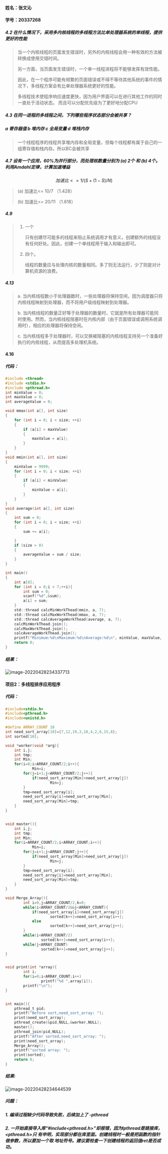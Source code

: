 #### 姓名：张文沁

#### 学号：20337268

##### 4.2 在什么情况下，采用多内核线程的多线程方法比单处理器系统的单线程，提供更好的性能

> 当一个内核线程的页面发生错误时，另外的内核线程会用一种有效的方法被转换成使用交错时间。
>
> 另一方面，当页面发生错误时，一个单一线程进程将不能够发挥有效性能。
>
> 因此，在一个程序可能有频繁的页面错误或不得不等待其他系统的事件的情况下，多线程方案会有比单处理器系统更好的性能。
>
> 多线程技术使程序响应速度更快，因为⽤户界⾯可以在进⾏其他⼯作的同时一直处于活动状态。 而且可以分配优先级为了更好地分配CPU

##### 4.3 在同一进程的多线程之间，下列哪些程序状态部分会被共享？

##### 	a 寄存器值   b 堆内存 c 全局变量 d 堆栈内存

> 一个线程程序的线程共享堆内存和全局变量，但每个线程都有属于自己的一组寄存值和栈内存。所以BC会被共享

##### 4.7 设有一个应用，60%为并行部分，而处理核数量分别为 (a) 2个 和 (b) 4个。利用Amdahl定律，计算加速增益

$$
加速比<= 1/(S + (1-S)/N)
$$

> (a) 加速比<= 10/7 （1.428）
>
> (b) 加速比<= 20/11 （1.818）

##### 4.9 

> 1. 一个
>
>    只有创建尽可能多的线程来阻止系统调用才有意义，创建额外的线程没有任何好处。因此，创建一个单线程用于输入和输出即可。
>
> 2. 四个。
>
>    线程的数量应与处理内核的数量相同。多了则无法运行，少了则是对计算机资源的浪费。

##### 4.13

> a. 当内核线程数小于处理器数时，一些处理器将保持空闲，因为调度器只将内核线程映射到处理器，而不将用户级线程映射到处理器。
>
> b. 当内核线程的数量正好等于处理器的数量时，它就是所有处理器可能同时使用。然而，当内核线程阻塞时在内核内部（由于页面错误或调用系统调用时），相应的处理器将保持空闲。
>
> c. 当内核线程多于处理器时，可以交换被阻塞的内核线程支持另一个准备好执行的内核线程，从而提高多处理机系统。

#### 4.16

##### 代码：

```c
#include <thread>
#include <stdio.h>
#include <pthread.h>
int minValue = 0;
int maxValue = 0;
int averageValue = 0;

void mmax(int a[], int size)
{
    for (int i = 0; i < size; ++i)
    {
        if (a[i] > maxValue)
        {
            maxValue = a[i];
        }
    }
}
void mmin(int a[], int size)
{
    minValue = 9999;
    for (int i = 0; i < size; ++i)
    {
        if (a[i] < minValue)
        {
            minValue = a[i];
        }
    }
}
void average(int a[], int size)
{
    int sum = 0;
    for (int i = 0; i < size; ++i)
    {
        sum += a[i];

    }
    if (size > 0)
    {
        averageValue = sum / size;
    }
}

int main()
{
    int a[8];
	for (int i = 0;i < 7;++i){
		int sum = 0;
		scanf("%d",&sum);
		a[i] = sum;
	}
    std::thread calcMinWorkThead(mmin, a, 7);
    std::thread calcMaxWorkThead(mmax, a, 7);
    std::thread calcAverageWorkThead(average, a, 7);
    calcMinWorkThead.join();
    calcMaxWorkThead.join();
    calcAverageWorkThead.join();
    printf("Minimum:%d\nMaximum:%d\nAverage:%d\n", minValue, maxValue, averageValue);
    return 0;
}
```

##### 结果：

![image-20220428234337713](C:\Users\张文沁\AppData\Roaming\Typora\typora-user-images\image-20220428234337713.png)



#### 项目2：多线程排序应用程序

##### 代码：

```c
#include<stdio.h>
#include<pthread.h>
#include<unistd.h>

#define ARRAY_COUNT 10
int need_sort_array[10]={7,12,19,3,18,4,2,6,15,8};
int sorted[10];

void *worker(void *arg){
    int i,j;
    int tmp;
    int Min;
    for(i=0;i<ARRAY_COUNT/2;i++){
            Min=i;
        for(j=i+1;j<ARRAY_COUNT/2;j++){
            if(need_sort_array[Min]>need_sort_array[j])
                    Min=j;
        }
        tmp=need_sort_array[i];
        need_sort_array[i]=need_sort_array[Min];
        need_sort_array[Min]=tmp;
    }
}


void master(){
    int i,j;
    int tmp;
    int Min;
    for(i=ARRAY_COUNT/2;i<ARRAY_COUNT;i++){
            Min=i;
        for(j=i+1;j<ARRAY_COUNT;j++){
            if(need_sort_array[Min]>need_sort_array[j])
                    Min=j;
        }
        tmp=need_sort_array[i];
        need_sort_array[i]=need_sort_array[Min];
        need_sort_array[Min]=tmp;
    }
}

void Merge_Array(){
        int i=0,j=ARRAY_COUNT/2,k=0;
        while(i<ARRAY_COUNT/2&&j<ARRAY_COUNT){
            if(need_sort_array[i]<need_sort_array[j])
                    sorted[k++]=need_sort_array[i++];
            else
                    sorted[k++]=need_sort_array[j++];
        }
        while(i<ARRAY_COUNT/2)
                sorted[k++]=need_sort_array[i++];
        while(j<ARRAY_COUNT)
                sorted[k++]=need_sort_array[j++];
}


void print(int *array){
        int i;
        for(i=0;i<ARRAY_COUNT;i++)
                printf("%d ",array[i]);
        printf("\n");
}


int main(){
    pthread_t pid;
    printf("Before sort,need_sort_array: ");
    print(need_sort_array);
    pthread_create(&pid,NULL,&worker,NULL);
    master();
    pthread_join(pid,NULL);
    printf("After sorted,need_sort_array: ");
    print(need_sort_array);
    Merge_Array();
    printf("sorted array: ");
    print(sorted);
    return 0;
}
```



##### 结果:

![image-20220428234644539](C:\Users\张文沁\AppData\Roaming\Typora\typora-user-images\image-20220428234644539.png)





##### 问题：

##### 1. 编译过程缺少代码导致失败，后续加上了 -pthread

##### 2. ⼀开始直接导入库“#include<pthread.h>”却报错，因为lpthread是链接库，<pthread.h>只 有申明，实现部分都在库⾥⾯。创建线程时⼀般是把函数的指针做参数，所以要加⼀个取 地址符号。建议要检查⼀下创建线程的返回值ret是否成功。